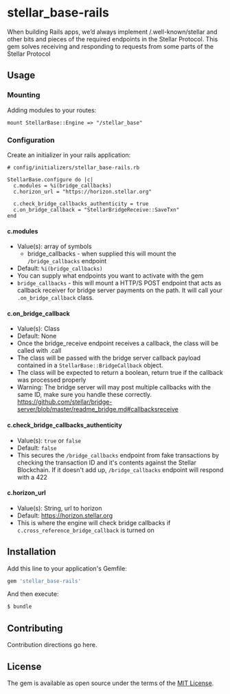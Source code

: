 # stellar_base-rails

When building Rails apps, we’d always implement /.well-known/stellar and other bits and pieces of the required endpoints in the Stellar Protocol. This gem solves receiving and responding to requests from some parts of the Stellar Protocol

## Usage

### Mounting
Adding modules to your routes:

```
mount StellarBase::Engine => "/stellar_base"
```

### Configuration
Create an initializer in your rails application:

```
# config/initializers/stellar_base-rails.rb

StellarBase.configure do |c|
  c.modules = %i(bridge_callbacks)
  c.horizon_url = "https://horizon.stellar.org"

  c.check_bridge_callbacks_authenticity = true
  c.on_bridge_callback = "StellarBridgeReceive::SaveTxn"
end
```


#### c.modules
- Value(s): array of symbols
  - bridge_callbacks - when supplied this will mount the `/bridge_callbacks` endpoint
- Default: `%i(bridge_callbacks)`
- You can supply what endpoints you want to activate with the gem
- `bridge_callbacks` - this will mount a HTTP/S POST endpoint that acts as callback receiver for bridge server payments on the path. It will call your `.on_bridge_callback` class.

#### c.on_bridge_callback
- Value(s): Class
- Default: None
- Once the bridge_receive endpoint receives a callback, the class will be called with .call
- The class will be passed with the bridge server callback payload contained in a `StellarBase::BridgeCallback` object.
- The class will be expected to return a boolean, return true if the callback was processed properly
- Warning: The bridge server will may post multiple callbacks with the same ID, make sure you handle these correctly. https://github.com/stellar/bridge-server/blob/master/readme_bridge.md#callbacksreceive


#### c.check_bridge_callbacks_authenticity
- Value(s): `true` or `false`
- Default: `false`
- This secures the `/bridge_callbacks` endpoint from fake transactions by checking the transaction ID and it's contents against the Stellar Blockchain. If it doesn't add up, `/bridge_callbacks` endpoint will respond with a 422

#### c.horizon_url
- Value(s): String, url to horizon
- Default: https://horizon.stellar.org
- This is where the engine will check bridge callbacks if `c.cross_reference_bridge_callback` is turned on

## Installation
Add this line to your application's Gemfile:

```ruby
gem 'stellar_base-rails'
```

And then execute:
```bash
$ bundle
```

## Contributing
Contribution directions go here.

## License
The gem is available as open source under the terms of the [MIT License](http://opensource.org/licenses/MIT).
